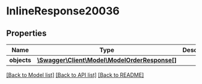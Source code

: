 # InlineResponse20036

## Properties
Name | Type | Description | Notes
------------ | ------------- | ------------- | -------------
**objects** | [**\Swagger\Client\Model\ModelOrderResponse[]**](ModelOrderResponse.md) |  | [optional] 

[[Back to Model list]](../../README.md#documentation-for-models) [[Back to API list]](../../README.md#documentation-for-api-endpoints) [[Back to README]](../../README.md)

